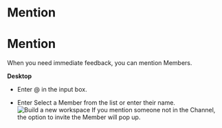 # Mention

Mention
=======

 When you need immediate feedback, you can mention Members.



**Desktop** 

* Enter @ in the input box.


* Enter Select a Member from the list or enter their name. ![Build a new workspace](https://files.swit.io/help_image/FB_CH3_Mention.png) 
  If you mention someone not in the Channel, the option to invite the Member will pop up.

 